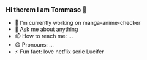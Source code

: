 ### Hi therem I am Tommaso 👋

- 🔭 I’m currently working on manga-anime-checker
- 💬 Ask me about anything
- 📫 How to reach me: ...
- 😄 Pronouns: ...
- ⚡ Fun fact: love netflix serie Lucifer
